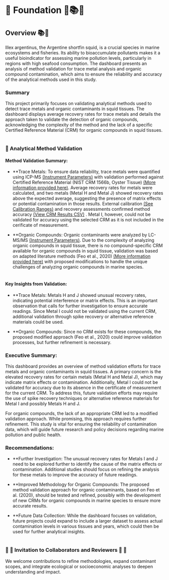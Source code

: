 # 🧱 Foundation 🧱📚🦑

## Overview 📚🦑

Illex argentinus, the Argentine shortfin squid, is a crucial species in marine ecosystems and fisheries. Its ability to bioaccumulate pollutants makes it a useful bioindicator for assessing marine pollution levels, particularly in regions with high seafood consumption. The dashboard presents an analysis of method validation for trace metal analysis and organic compound contamination, which aims to ensure the reliability and accuracy of the analytical methods used in this study.<br>

### Summary
This project primarily focuses on validating analytical methods used to detect trace metals and organic contaminants in squid tissues. The dashboard displays average recovery rates for trace metals and details the approach taken to validate the detection of organic compounds, acknowledging the complexity of the method and the lack of a specific Certified Reference Material (CRM) for organic compounds in squid tissues. <br><br>


### 🧪 Analytical Method Validation<br>


####  Method Validation Summary:

- **Trace Metals: To ensure data reliability, trace metals were quantified using ICP-MS [(Instrument Parameters)](Methodology/Metals/Instrumnt_Param.pdf) with validation performed against Certified Reference Material (NIST CRM 1566b, Oyster Tissue) [(More information provided here)](https://tsapps.nist.gov/srmext/certificates/1566b.pdf). Average recovery rates for metals were calculated, and two metals (Metal H and Metal J) showed recovery rates above the expected average, suggesting the presence of matrix effects or potential contamination in those results. External calibration [(See Calibration Ranges)](Methodology/Metals/Calib_Stand_Rangs.png) and recovery assessments confirmed method accuracy [(View CRM Results CSV)](https://github.com/Euchie23/SquidStack/blob/main/docs/Metals/recovery_rate.csv)  . Metal I, however, could not be validated for accuracy using the selected CRM as it is not included in the cerificate of measurement.<br>

- **Organic Compounds: Organic contaminants were analyzed by LC-MS/MS [(Instrument Parameters)](Methodology/Organics/Instrumnt_Params.pdf). Due to the complexity of analyzing organic compounds in squid tissue, there is no compound-specific CRM available for organic compounds in squid tissue, validation was based on adapted literature methods (Feo et al., 2020) [(More information provided here)](Methodology/Organics/Anlyt_Method_Valid_Organics.md) with proposed modifications to handle the unique challenges of analyzing organic compounds in marine species.<br><br>


#### Key Insights from Validation:
- **Trace Metals: Metals H and J showed unusual recovery rates, indicating potential interference or matrix effects. This is an important observation that calls for further investigation to ensure accurate readings. Since Metal I could not be validated using the current CRM, additional validation through spike recovery or alternative reference materials could be used.

- **Organic Compounds: Since no CRM exists for these compounds, the proposed modified approach (Feo et al., 2020) could improve validation processes, but further refinement is necessary.

### Executive Summary:
This dashboard provides an overview of method validation efforts for trace metals and organic contaminants in squid tissues. A primary concern is the elevated recovery rates for certain metals (Metal H and Metal J), which may indicate matrix effects or contamination. Additionally, Metal I could not be validated for accuracy due to its absence in the certificate of measurement for the current CRM. To address this, future validation efforts may require the use of spike recovery techniques or alternative reference materials for Metal I and possibly Metals H and J.

For organic compounds, the lack of an appropriate CRM led to a modified validation approach. While promising, this approach requires further refinement. This study is vital for ensuring the reliability of contamination data, which will guide future research and policy decisions regarding marine pollution and public health.

### Recommendations:

- **Further Investigation: The unusual recovery rates for Metals I and J need to be explored further to identify the cause of the matrix effects or contamination. Additional studies should focus on refining the analysis for these metals to improve the accuracy of future readings.

- **Improved Methodology for Organic Compounds: The proposed method validation approach for organic contaminants, based on Feo et al. (2020), should be tested and refined, possibly with the development of new CRMs for organic compounds in marine species to ensure more accurate results.

- **Future Data Collection: While the dashboard focuses on validation, future projects could expand to include a larger dataset to assess actual contamination levels in various tissues and years, which could then be used for further analytical insights.<br><br>


### 🤝 💬 Invitation to Collaborators and Reviewers 💬 🤝

We welcome contributions to refine methodologies, expand contaminant scopes, and integrate ecological or socioeconomic analyses to deepen understanding and impact.
